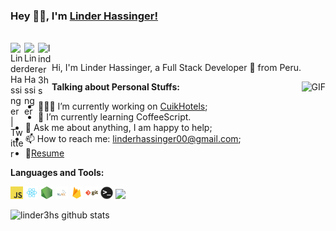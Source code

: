 ### Hey 👋🏽, I'm [Linder Hassinger!](https://linderhassinger.info/) 

<br/>

<a href="https://twitter.com/linder3hs">
  <img align="left" alt="Linder Hassinger | Twitter" width="22px" src="https://cdn.jsdelivr.net/npm/simple-icons@v3/icons/twitter.svg" />
</a>
<a href="https://www.linkedin.com/in/linderhassinger/">
  <img align="left" alt="Linder Hassinger" width="22px" src="https://cdn.jsdelivr.net/npm/simple-icons@v3/icons/linkedin.svg" />
</a>
<a href="https://www.instagram.com/linder3hs/">
  <img align="left" alt="linder3hs" width="22px" src="https://cdn.jsdelivr.net/npm/simple-icons@v3/icons/instagram.svg" />
</a>

<br />

Hi, I'm Linder Hassinger, a Full Stack Developer 🚀 from Peru.

  <img align="right" alt="GIF" src="https://media.giphy.com/media/836HiJc7pgzy8iNXCn/giphy.gif" />
  
**Talking about Personal Stuffs:**

- 👨🏽‍💻 I’m currently working on [CuikHotels](https://www.cuikhotels.shop/);
- 🌱 I’m currently learning CoffeeScript. 
- 💬 Ask me about anything, I am happy to help;
- 📫 How to reach me: linderhassinger00@gmail.com;
- 📝[Resume](https://drive.google.com/file/d/1TIgJ7rDBUYSkbs_QNcIEttJ5BFaIW3nn/view)

**Languages and Tools:**  

<code><img height="20" src="https://raw.githubusercontent.com/github/explore/80688e429a7d4ef2fca1e82350fe8e3517d3494d/topics/javascript/javascript.png"></code>
<code><img height="20" src="https://raw.githubusercontent.com/github/explore/80688e429a7d4ef2fca1e82350fe8e3517d3494d/topics/react/react.png"></code>
<code><img height="20" src="https://raw.githubusercontent.com/github/explore/80688e429a7d4ef2fca1e82350fe8e3517d3494d/topics/nodejs/nodejs.png"></code>
<code><img height="20" src="https://raw.githubusercontent.com/github/explore/80688e429a7d4ef2fca1e82350fe8e3517d3494d/topics/mysql/mysql.png"></code>
<code><img height="20" src="https://raw.githubusercontent.com/github/explore/80688e429a7d4ef2fca1e82350fe8e3517d3494d/topics/firebase/firebase.png"></code>
<code><img height="20" src="https://raw.githubusercontent.com/github/explore/80688e429a7d4ef2fca1e82350fe8e3517d3494d/topics/git/git.png"></code>
<code><img height="20" src="https://raw.githubusercontent.com/github/explore/80688e429a7d4ef2fca1e82350fe8e3517d3494d/topics/terminal/terminal.png"></code>
<code><img height="20" src="https://victorroblesweb.es/wp-content/uploads/2019/10/laravel-6.png"></code>



![linder3hs github stats](https://github-readme-stats.vercel.app/api?username=linder3hs&show_icons=true&hide_border=true)

